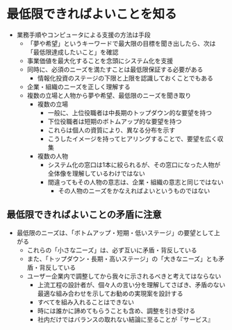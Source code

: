 # 最低限できればよいことを知る

* 業務手順やコンピュータによる支援の方法は手段
    * 「夢や希望」というキーワードで最大限の目標を聞き出したら、次は「最低限達成したいこと」を確認
    * 事業価値を最大化することを念頭にシステム化を支援
    * 同時に、必須のニーズを満たすことは最低限保証する必要がある
        * 情報化投資のステージの下限と上限を認識しておくことでもある
    * 企業・組織のニーズを正しく理解する
    * 複数の立場と人物から夢や希望、最低限のニーズを聞き取り
        * 複数の立場
            * 一般に、上位役職者は中長期のトップダウン的な要望を持つ
            * 下位役職者は短期のボトムアップ的な要望を持つ
            * これらは個人の資質により、異なる分布を示す
            * こうしたイメージを持ってヒアリングすることで、要望を広く収集
        * 複数の人物
            * システム化の窓口は1本に絞られるが、その窓口になった人物が全体像を理解しているわけではない
            * 間違ってもその人物の意志は、企業・組織の意志と同じではない
                * その人物のニーズをかなえればよいというものではない

## 最低限できればよいことの矛盾に注意

* 最低限のニーズは、「ボトムアップ・短期・低いステージ」の要望として上がる
    * これらの「小さな二ーズ」は、必ず互いに矛盾・背反している
    * また、「トップダウン・長期・高いステージ」の「大きなニーズ」とも矛盾・背反している
    * ユーザー企業内で調整してから我々に示されるべきと考えてはならない
        * 上流工程の設計者が、個々人の言い分を理解してさばき、矛盾のない最適な組み合わせを示してお勧めの実現案を設計する
        * すべてを組み入れることはできない
        * 時には誰かに諦めてもらうことも含め、調整を引き受ける
        * 社内だけではバランスの取れない結論に至ることが『サービス』

